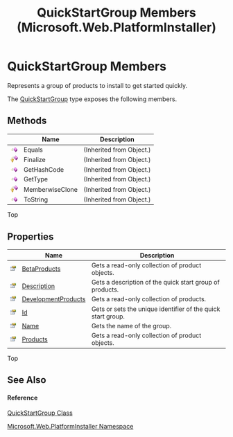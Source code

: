 ﻿---
title: QuickStartGroup Members (Microsoft.Web.PlatformInstaller)
TOCTitle: QuickStartGroup Members
ms:assetid: AllMembers.T:Microsoft.Web.PlatformInstaller.QuickStartGroup
ms:mtpsurl: https://msdn.microsoft.com/en-us/library/microsoft.web.platforminstaller.quickstartgroup_members(v=VS.90)
ms:contentKeyID: 22187115
ms.date: 05/02/2012
mtps_version: v=VS.90
---

# QuickStartGroup Members

Represents a group of products to install to get started quickly.

The [QuickStartGroup](quickstartgroup-class-microsoft-web-platforminstaller.md) type exposes the following members.

## Methods

<table>
<thead>
<tr class="header">
<th> </th>
<th>Name</th>
<th>Description</th>
</tr>
</thead>
<tbody>
<tr class="odd">
<td><img src="images/Dd565996.pubmethod(en-us,VS.90).gif" title="Public method" alt="Public method" /></td>
<td>Equals</td>
<td>(Inherited from Object.)</td>
</tr>
<tr class="even">
<td><img src="images/Dd565996.protmethod(en-us,VS.90).gif" title="Protected method" alt="Protected method" /></td>
<td>Finalize</td>
<td>(Inherited from Object.)</td>
</tr>
<tr class="odd">
<td><img src="images/Dd565996.pubmethod(en-us,VS.90).gif" title="Public method" alt="Public method" /></td>
<td>GetHashCode</td>
<td>(Inherited from Object.)</td>
</tr>
<tr class="even">
<td><img src="images/Dd565996.pubmethod(en-us,VS.90).gif" title="Public method" alt="Public method" /></td>
<td>GetType</td>
<td>(Inherited from Object.)</td>
</tr>
<tr class="odd">
<td><img src="images/Dd565996.protmethod(en-us,VS.90).gif" title="Protected method" alt="Protected method" /></td>
<td>MemberwiseClone</td>
<td>(Inherited from Object.)</td>
</tr>
<tr class="even">
<td><img src="images/Dd565996.pubmethod(en-us,VS.90).gif" title="Public method" alt="Public method" /></td>
<td>ToString</td>
<td>(Inherited from Object.)</td>
</tr>
</tbody>
</table>


Top

## Properties

<table>
<thead>
<tr class="header">
<th> </th>
<th>Name</th>
<th>Description</th>
</tr>
</thead>
<tbody>
<tr class="odd">
<td><img src="images/Dd565996.pubproperty(en-us,VS.90).gif" title="Public property" alt="Public property" /></td>
<td><a href="quickstartgroup-betaproducts-property-microsoft-web-platforminstaller.md">BetaProducts</a></td>
<td>Gets a read-only collection of product objects.</td>
</tr>
<tr class="even">
<td><img src="images/Dd565996.pubproperty(en-us,VS.90).gif" title="Public property" alt="Public property" /></td>
<td><a href="quickstartgroup-description-property-microsoft-web-platforminstaller.md">Description</a></td>
<td>Gets a description of the quick start group of products.</td>
</tr>
<tr class="odd">
<td><img src="images/Dd565996.pubproperty(en-us,VS.90).gif" title="Public property" alt="Public property" /></td>
<td><a href="quickstartgroup-developmentproducts-property-microsoft-web-platforminstaller.md">DevelopmentProducts</a></td>
<td>Gets a read-only collection of products.</td>
</tr>
<tr class="even">
<td><img src="images/Dd565996.pubproperty(en-us,VS.90).gif" title="Public property" alt="Public property" /></td>
<td><a href="quickstartgroup-id-property-microsoft-web-platforminstaller.md">Id</a></td>
<td>Gets or sets the unique identifier of the quick start group.</td>
</tr>
<tr class="odd">
<td><img src="images/Dd565996.pubproperty(en-us,VS.90).gif" title="Public property" alt="Public property" /></td>
<td><a href="quickstartgroup-name-property-microsoft-web-platforminstaller.md">Name</a></td>
<td>Gets the name of the group.</td>
</tr>
<tr class="even">
<td><img src="images/Dd565996.pubproperty(en-us,VS.90).gif" title="Public property" alt="Public property" /></td>
<td><a href="quickstartgroup-products-property-microsoft-web-platforminstaller.md">Products</a></td>
<td>Gets a read-only collection of product objects.</td>
</tr>
</tbody>
</table>


Top

## See Also

#### Reference

[QuickStartGroup Class](quickstartgroup-class-microsoft-web-platforminstaller.md)

[Microsoft.Web.PlatformInstaller Namespace](microsoft-web-platforminstaller-namespace.md)

